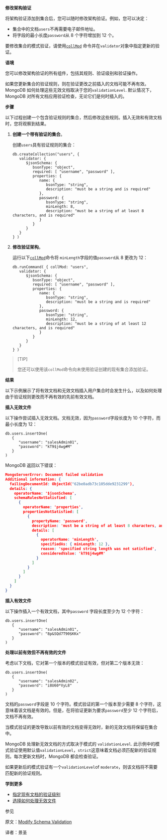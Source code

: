 **修改架构验证**

将架构验证添加到集合后，您可以随时修改架构验证。例如，您可以决定：

- 集合中的文档`users`不再需要电子邮件地址。
- 将字段的最小长度`password`从 8 个字符增加到 12 个。

要修改集合的模式验证，请使用[`collMod`](https://www.mongodb.com/docs/manual/reference/command/collMod/#mongodb-dbcommand-dbcmd.collMod) 命令并在`validator`对象中指定更新的验证。

**语境**

您可以修改架构验证的所有组件，包括其规则、验证级别和验证操作。

如果您更新集合的验证规则，则在验证更改之前插入的文档可能不再有效。MongoDB 如何处理这些无效文档取决于您的`validationLevel`. 默认情况下，MongoDB 对所有文档应用验证检查，无论它们是何时插入的。

**步骤**

以下过程创建一个包含验证规则的集合，然后修改这些规则。插入无效和有效文档时，您将观察到结果。

1. **创建一个带有验证的集合**。

   创建`users`具有验证规则的集合：

   ```shell
   db.createCollection("users", {
      validator: {
         $jsonSchema: {
            bsonType: "object",
            required: [ "username", "password" ],
            properties: {
               name: {
                  bsonType: "string",
                  description: "must be a string and is required"
               },
               password: {
                  bsonType: "string",
                  minLength: 8,
                  description: "must be a string of at least 8 characters, and is required"
               }
            }
         }
      }
   } )
   ```

2. **修改验证架构**。

   运行以下[`collMod`](https://www.mongodb.com/docs/manual/reference/command/collMod/#mongodb-dbcommand-dbcmd.collMod)命令将 `minLength`字段的值`password`从 8 更改为 12：

   ```shell
   db.runCommand( { collMod: "users",
      validator: {
         $jsonSchema: {
            bsonType: "object",
            required: [ "username", "password" ],
            properties: {
               name: {
                  bsonType: "string",
                  description: "must be a string and is required"
               },
               password: {
                  bsonType: "string",
                  minLength: 12,
                  description: "must be a string of at least 12 characters, and is required"
               }
            }
         }
      }
   } )
   ```

>[TIP]
>
>您还可以使用该`collMod`命令向未使用验证创建的现有集合添加验证。

**结果**

以下示例展示了将有效文档和无效文档插入用户集合时会发生什么，以及如何处理由于验证规则更改而不再有效的先前有效文档。

**插入无效文件**

以下操作尝试插入无效文档。文档无效，因为`password`字段长度为 10 个字符，而最小长度为 12：

```shell
db.users.insertOne(
   {
      "username": "salesAdmin01",
      "password": "kT9$j4wg#M"
   }
)
```

MongoDB 返回以下错误：

```json
MongoServerError: Document failed validation
Additional information: {
  failingDocumentId: ObjectId("62be0adb73c105dde9231299"),
  details: {
    operatorName: '$jsonSchema',
    schemaRulesNotSatisfied: [
      {
        operatorName: 'properties',
        propertiesNotSatisfied: [
          {
            propertyName: 'password',
            description: 'must be a string of at least 8 characters, and is required',
            details: [
              {
                operatorName: 'minLength',
                specifiedAs: { minLength: 12 },
                reason: 'specified string length was not satisfied',
                consideredValue: 'kT9$j4wg#M'
              }
            ]
          }
        ]
      }
    ]
  }
}
```

**插入有效文件**

以下操作插入一个有效文档，其中`password` 字段长度至少为 12 个字符：

```shell
db.users.insertOne(
   {
      "username": "salesAdmin01",
      "password": "8p&SQd7T90$KKx"
   }
)
```

**处理以前有效但不再有效的文件**

考虑以下文档，它对第一个版本的模式验证有效，但对第二个版本无效：

```shell
db.users.insertOne(
   {
      "username": "salesAdmin02",
      "password": "i8U60*VyL8"
   }
)
```

文档的`password`字段是 10 个字符。模式验证的第一个版本至少需要 8 个字符，这意味着该文档是有效的。但是，在将验证更新为要求`password`至少 12 个字符后，文档不再有效。

当模式验证的更改导致以前有效的文档变得无效时，新的无效文档将保留在集合中。

MongoDB 处理新无效文档的方式取决于模式的 `validationLevel`. 此示例中的模式验证使用默认值`validationLevel`，`strict`这意味着文档必须匹配新的验证规则。每次更新文档时，MongoDB 都会检查验证。

如果更新后的模式验证有一个`validationLevel`of `moderate`，则该文档将不需要匹配新的验证规则。

**学到更多**

- [指定现有文档的验证级别](https://www.mongodb.com/docs/manual/core/schema-validation/specify-validation-level/#std-label-schema-specify-validation-level)
- [选择如何处理无效文件](https://www.mongodb.com/docs/manual/core/schema-validation/handle-invalid-documents/#std-label-schema-validation-handle-invalid-docs)

参见

原文：[Modify Schema Validation](https://www.mongodb.com/docs/manual/core/schema-validation/update-schema-validation/)

译者：景圣